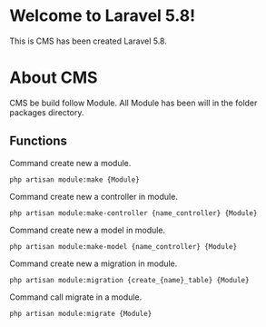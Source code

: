 # Welcome to Laravel 5.8!
This is CMS has been created Laravel 5.8.

# About CMS

CMS be build follow Module.
All Module has been will in the folder packages directory.

## Functions

Command create new a module.
	
    php artisan module:make {Module}
Command create new a controller in module.
	
    php artisan module:make-controller {name_controller} {Module}
   
Command create new a model in module.
	
    php artisan module:make-model {name_controller} {Module}
  
 Command create new a migration in module.
	
    php artisan module:migration {create_{name}_table} {Module}
    
  Command  call migrate in a module.
	
    php artisan module:migrate {Module}
  
